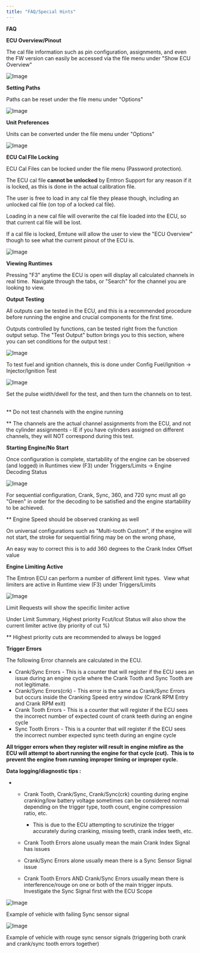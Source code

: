 ```yaml
---
title: "FAQ/Special Hints"
---
```


**FAQ**



**ECU Overview/Pinout**


The cal file information such as pin configuration, assignments, and even the FW version can easily be accessed via the file menu under "Show ECU Overview"&nbsp;

![Image](</img/NewItem770.png>)


**Setting Paths**


Paths can be reset under the file menu under "Options"&nbsp;

![Image](</img/NewItem771.png>)


**Unit Preferences**&nbsp;


Units can be converted under the file menu under "Options"&nbsp;

![Image](</img/NewItem772.png>)


**ECU Cal FIle Locking**


ECU Cal Files can be locked under the file menu (Password protection). &nbsp;

The ECU cal file **cannot be unlocked** by Emtron Support for any reason if it is locked, as this is done in the actual calibration file. &nbsp;


The user is free to load in any cal file they please though, including an unlocked cal file (on top of a locked cal file). &nbsp;

Loading in a new cal file will overwrite the cal file loaded into the ECU, so that current cal file will be lost.&nbsp;


If a cal file is locked, Emtune will allow the user to view the "ECU Overview" though to see what the current pinout of the ECU is.&nbsp;


![Image](</img/NewItem774.png>)


**Viewing Runtimes**&nbsp;


Pressing "F3" anytime the ECU is open will display all calculated channels in real time.&nbsp; Navigate through the tabs, or "Search" for the channel you are looking to view. &nbsp;


**Output Testing**


All outputs can be tested in the ECU, and this is a recommended procedure before running the engine and crucial components for the first time. &nbsp;


Outputs controlled by functions, can be tested right from the function output setup. The "Test Output" button brings you to this section, where you can set conditions for the output test :

![Image](</img/NewItem768.png>)


To test fuel and ignition channels, this is done under Config Fuel/Ignition -\> Injector/Ignition Test

![Image](</img/NewItem769.png>)

Set the pulse width/dwell for the test, and then turn the channels on to test. &nbsp;


\*\* Do not test channels with the engine running


\*\* The channels are the actual channel assignments from the ECU, and not the cylinder assignments - IE if you have cylinders assigned on different channels, they will NOT correspond during this test. &nbsp;


**Starting Engine/No Start**


Once configuration is complete, startability of the engine can be observed (and logged) in Runtimes view (F3) under Triggers/Limits -\> Engine Decoding Status&nbsp;


![Image](</img/NewItem766.png>)


For sequential configuration, Crank, Sync, 360, and 720 sync must all go "Green" in order for the decoding to be satisfied and the engine startability to be achieved. &nbsp;


\*\* Engine Speed should be observed cranking as well


On universal configurations such as "Multi-tooth Custom", if the engine will not start, the stroke for sequential firing may be on the wrong phase,&nbsp;

An easy way to correct this is to add 360 degrees to the Crank Index Offset value&nbsp;


**Engine Limiting Active**&nbsp;


The Emtron ECU can perform a number of different limit types.&nbsp; View what limiters are active in Runtime view (F3) under Triggers/Limits


![Image](</img/NewItem767.png>)


Limit Requests will show the specific limiter active

Under Limit Summary, Highest priority Fcut/Icut Status will also show the current limiter active (by priority of cut %)


\*\* Highest priority cuts are recommended to always be logged&nbsp;


**Trigger Errors**&nbsp;


The following Error channels are calculated in the ECU.&nbsp;


* Crank/Sync Errors - This is a counter that will register if the ECU sees an issue during an engine cycle where the Crank Tooth and Sync Tooth are not legitimate. &nbsp;
* Crank/Sync Errors(crk) - This error is the same as Crank/Sync Errors but occurs inside the Cranking Speed entry window (Crank RPM Entry and Crank RPM exit)
* Crank Tooth Errors - This is a counter that will register if the ECU sees the incorrect number of expected count of crank teeth during an engine cycle
* Sync Tooth Errors - This is a counter that will register if the ECU sees the incorrect number expected sync teeth during an engine cycle&nbsp;


**All trigger errors when they register will result in engine misfire as the ECU will attempt to abort running the engine for that cycle (cut).&nbsp; This is to prevent the engine from running improper timing or improper cycle.**&nbsp;


**Data logging/diagnostic tips :**&nbsp;


* &nbsp;
  * Crank Tooth, Crank/Sync, Crank/Sync(crk) counting during engine cranking/low battery voltage sometimes can be considered normal depending on the trigger type, tooth count, engine compression ratio, etc.&nbsp;

    * This is due to the ECU attempting to scrutinize the trigger accurately during cranking, missing teeth, crank index teeth, etc.&nbsp;

  * Crank Tooth Errors alone usually mean the main Crank Index Signal has issues
  * Crank/Sync Errors alone usually mean there is a Sync Sensor Signal issue&nbsp;
  * Crank Tooth Errors AND Crank/Sync Errors usually mean there is interference/rouge on one or both of the main trigger inputs.&nbsp; Investigate the Sync Signal first with the ECU Scope


![Image](</img/NewItem900.png>)

Example of vehicle with failing Sync sensor signal&nbsp;


![Image](</img/NewItem901.png>)

Example of vehicle with rouge sync sensor signals (triggering both crank and crank/sync tooth errors together)&nbsp;



